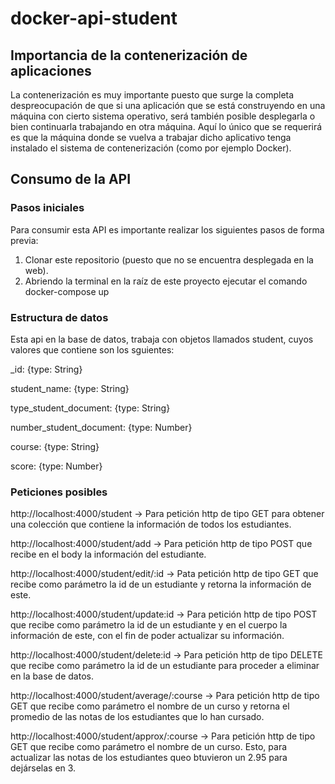 # docker-api-student

## Importancia de la contenerización de aplicaciones

La contenerización es muy importante puesto que surge la completa despreocupación de que si una aplicación que se está construyendo en una máquina con cierto sistema operativo, 
será también posible desplegarla o bien continuarla trabajando en otra máquina. Aquí lo único que se requerirá es que la máquina donde se vuelva a trabajar dicho aplicativo
tenga instalado el sistema de contenerización (como por ejemplo Docker).

## Consumo de la API
### Pasos iniciales
Para consumir esta API es importante realizar los siguientes pasos de forma previa:
1. Clonar este repositorio (puesto que no se encuentra desplegada en la web).
2. Abriendo la terminal en la raíz de este proyecto ejecutar el comando docker-compose up

### Estructura de datos
Esta api en la base de datos, trabaja con objetos llamados student, cuyos valores que contiene son los sguientes:

_id: {type: String}

student_name: {type: String}

type_student_document: {type: String}

number_student_document: {type: Number}

course: {type: String}

score: {type: Number}

### Peticiones posibles

http://localhost:4000/student -> Para petición http de tipo GET para obtener una colección que contiene la información de todos los estudiantes.

http://localhost:4000/student/add -> Para petición http de tipo POST que recibe en el body la información del estudiante.

http://localhost:4000/student/edit/:id -> Pata petición http de tipo GET que recibe como parámetro la id de un estudiante y retorna la información de este.

http://localhost:4000/student/update:id -> Para petición http de tipo POST que recibe como parámetro la id de un estudiante y en el cuerpo la información de este, con el fin de poder actualizar su información.
                                           
http://localhost:4000/student/delete:id -> Para petición http de tipo DELETE que recibe como parámetro la id de un estudiante para proceder a eliminar en la base de datos.

http://localhost:4000/student/average/:course -> Para petición http de tipo GET que recibe como parámetro el nombre de un curso y retorna el promedio de las notas de los estudiantes que lo han cursado.

http://localhost:4000/student/approx/:course -> Para petición http de tipo GET que recibe como parámetro el nombre de un curso. Esto, para actualizar las notas de los          estudiantes queo btuvieron un 2.95 para dejárselas en 3.
